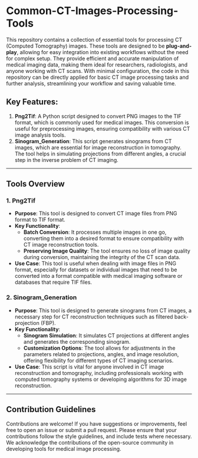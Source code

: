 # Common-CT-Images-Processing-Tools

This repository contains a collection of essential tools for processing CT (Computed Tomography) images. These tools are designed to be **plug-and-play**, allowing for easy integration into existing workflows without the need for complex setup. They provide efficient and accurate manipulation of medical imaging data, making them ideal for researchers, radiologists, and anyone working with CT scans. With minimal configuration, the code in this repository can be directly applied for basic CT image processing tasks and further analysis, streamlining your workflow and saving valuable time.

## Key Features:

1. **Png2Tif**: A Python script designed to convert PNG images to the TIF format, which is commonly used for medical images. This conversion is useful for preprocessing images, ensuring compatibility with various CT image analysis tools.
2. **Sinogram_Generation**: This script generates sinograms from CT images, which are essential for image reconstruction in tomography. The tool helps in simulating projections from different angles, a crucial step in the inverse problem of CT imaging.

---

## Tools Overview

### 1. **Png2Tif**

- **Purpose**: This tool is designed to convert CT image files from PNG format to TIF format.
- **Key Functionality**:
  - **Batch Conversion**: It processes multiple images in one go, converting them into a desired format to ensure compatibility with CT image reconstruction tools.
  - **Preserving Image Quality**: The tool ensures no loss of image quality during conversion, maintaining the integrity of the CT scan data.
- **Use Case**: This tool is useful when dealing with image files in PNG format, especially for datasets or individual images that need to be converted into a format compatible with medical imaging software or databases that require TIF files.

### 2. **Sinogram_Generation**

- **Purpose**: This tool is designed to generate sinograms from CT images, a necessary step for CT reconstruction techniques such as filtered back-projection (FBP).
- **Key Functionality**:
  - **Sinogram Simulation**: It simulates CT projections at different angles and generates the corresponding sinogram.
  - **Customization Options**: The tool allows for adjustments in the parameters related to projections, angles, and image resolution, offering flexibility for different types of CT imaging scenarios.
- **Use Case**: This script is vital for anyone involved in CT image reconstruction and tomography, including professionals working with computed tomography systems or developing algorithms for 3D image reconstruction.

---

## Contribution Guidelines

Contributions are welcome! If you have suggestions or improvements, feel free to open an issue or submit a pull request. Please ensure that your contributions follow the style guidelines, and include tests where necessary. We acknowledge the contributions of the open-source community in developing tools for medical image processing. 
